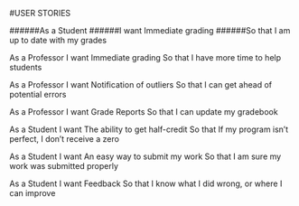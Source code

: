 #USER STORIES

  ######As a Student
  ######I want Immediate grading
  ######So that I am up to date with my grades

  As a Professor
  I want Immediate grading
  So that I have more time to help students

  As a Professor
  I want Notification of outliers
  So that I can get ahead of potential errors

  As a Professor
  I want Grade Reports
  So that I can update my gradebook

  As a Student
  I want The ability to get half-credit
  So that If my program isn’t perfect, I don’t receive a zero

  As a Student
  I want An easy way to submit my work
  So that I am sure my work was submitted properly

  As a Student
  I want Feedback
  So that I know what I did wrong, or where I can improve
